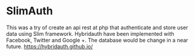 # SlimAuth

This was a try of create an api rest at php that authenticate and store user data using Slim framework. Hybridauth have been implemented with Facebook, Twitter and Google +. The database would be change in a near future.
https://hybridauth.github.io/
